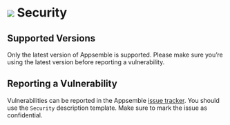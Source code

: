 
# ![](config/assets/logo.svg) Security

## Supported Versions

Only the latest version of Appsemble is supported. Please make sure you’re using the latest version
before reporting a vulnerability.

## Reporting a Vulnerability

Vulnerabilities can be reported in the Appsemble
[issue tracker](https://gitlab.com/appsemble/appsemble/-/issues). You should use the `Security`
description template. Make sure to mark the issue as confidential.